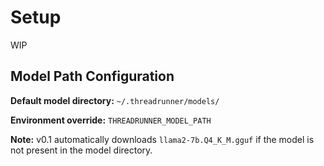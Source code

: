 # Setup

WIP

## Model Path Configuration

**Default model directory:** `~/.threadrunner/models/`

**Environment override:** `THREADRUNNER_MODEL_PATH`

**Note:** v0.1 automatically downloads `llama2-7b.Q4_K_M.gguf` if the model is not present in the model directory. 